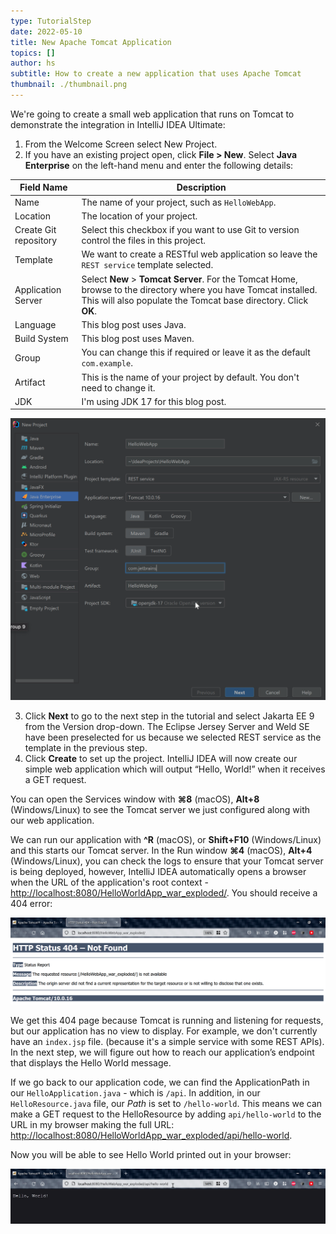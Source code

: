 ```yaml
---
type: TutorialStep
date: 2022-05-10
title: New Apache Tomcat Application
topics: []
author: hs
subtitle: How to create a new application that uses Apache Tomcat
thumbnail: ./thumbnail.png
---
```


We're going to create a small web application that runs on Tomcat to demonstrate the integration in IntelliJ IDEA Ultimate:

1. From the Welcome Screen select New Project.
2. If you have an existing project open, click **File > New**. Select **Java Enterprise** on the left-hand menu and enter the following details:

| Field Name            | Description                                                                                                                                                                           |
| --------------------- | ------------------------------------------------------------------------------------------------------------------------------------------------------------------------------------- |
| Name                  | The name of your project, such as `HelloWebApp`.                                                                                                                                      |
| Location              | The location of your project.                                                                                                                                                         |
| Create Git repository | Select this checkbox if you want to use Git to version control the files in this project.                                                                                             |
| Template              | We want to create a RESTful web application so leave the `REST service` template selected.                                                                                            |
| Application Server    | Select **New** &gt; **Tomcat Server**. For the Tomcat Home, browse to the directory where you have Tomcat installed. This will also populate the Tomcat base directory. Click **OK**. |
| Language              | This blog post uses Java.                                                                                                                                                             |
| Build System          | This blog post uses Maven.                                                                                                                                                            |
| Group                 | You can change this if required or leave it as the default `com.example`.                                                                                                             |
| Artifact              | This is the name of your project by default. You don't need to change it.                                                                                                             |
| JDK                   | I'm using JDK 17 for this blog post.                                                                                                                                                  |

![New Tomcat Project](new-tomcat-project.png)

3. Click **Next** to go to the next step in the tutorial and select Jakarta EE 9 from the Version drop-down. The Eclipse Jersey Server and Weld SE have been preselected for us because we selected REST service as the template in the previous step.
4. Click **Create** to set up the project. IntelliJ IDEA will now create our simple web application which will output “Hello, World!” when it receives a GET request.

You can open the Services window with **⌘8** (macOS), **Alt+8** (Windows/Linux) to see the Tomcat server we just configured along with our web application.

We can run our application with **^R** (macOS), or **Shift+F10** (Windows/Linux) and this starts our Tomcat server. In the Run window **⌘4** (macOS), **Alt+4** (Windows/Linux), you can check the logs to ensure that your Tomcat server is being deployed, however, IntelliJ IDEA automatically opens a browser when the URL of the application's root context - [http://localhost:8080/HelloWorldApp_war_exploded/](http://localhost:8080/HelloWorldApp_war_exploded/). You should receive a 404 error:

![404 Error in the browser](404-error.png)

We get this 404 page because Tomcat is running and listening for requests, but our application has no view to display. For example, we don't currently have an `index.jsp` file. (because it's a simple service with some REST APIs). In the next step, we will figure out how to reach our application’s endpoint that displays the Hello World message.

If we go back to our application code, we can find the ApplicationPath in our `HelloApplication.java` - which is `/api`. In addition, in our `HelloResource.java` file, our _Path_ is set to `/hello-world`. This means we can make a GET request to the HelloResource by adding `api/hello-world` to the URL in my browser making the full URL: [http://localhost:8080/HelloWorldApp_war_exploded/api/hello-world](http://localhost:8080/HelloWorldApp_war_exploded/api/hello-world).

Now you will be able to see Hello World printed out in your browser:

![Hello World in the browser](hello-world.png)
